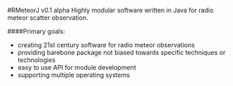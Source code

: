 #RMeteorJ v0.1 alpha
Highly modular software written in Java for radio meteor scatter observation.

####Primary goals:
- creating 21st century software for radio meteor observations
- providing barebone package not biased towards specific techniques or technologies
- easy to use API for module development
- supporting multiple operating systems
